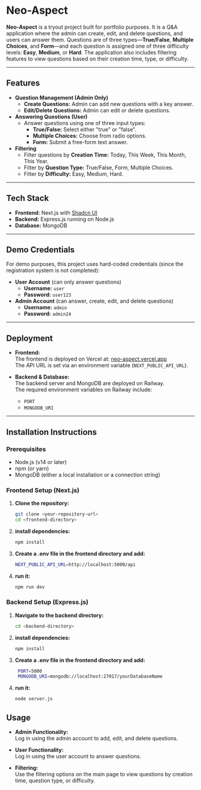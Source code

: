 # Neo-Aspect

**Neo-Aspect** is a tryout project built for portfolio purposes. It is a Q&A application where the admin can create, edit, and delete questions, and users can answer them. Questions are of three types—**True/False**, **Multiple Choices**, and **Form**—and each question is assigned one of three difficulty levels: **Easy**, **Medium**, or **Hard**. The application also includes filtering features to view questions based on their creation time, type, or difficulty.

---

## Features

- **Question Management (Admin Only)**
  - **Create Questions:** Admin can add new questions with a key answer.
  - **Edit/Delete Questions:** Admin can edit or delete questions.
- **Answering Questions (User)**
  - Answer questions using one of three input types:
    - **True/False:** Select either "true" or "false".
    - **Multiple Choices:** Choose from radio options.
    - **Form:** Submit a free-form text answer.
- **Filtering**
  - Filter questions by **Creation Time:** Today, This Week, This Month, This Year.
  - Filter by **Question Type:** True/False, Form, Multiple Choices.
  - Filter by **Difficulty:** Easy, Medium, Hard.

---

## Tech Stack

- **Frontend:** Next.js with [Shadcn UI](https://ui.shadcn.com/)
- **Backend:** Express.js running on Node.js
- **Database:** MongoDB

---

## Demo Credentials

For demo purposes, this project uses hard-coded credentials (since the registration system is not completed):

- **User Account** (can only answer questions)
  - **Username:** `user`
  - **Password:** `user123`
- **Admin Account** (can answer, create, edit, and delete questions)
  - **Username:** `admin`
  - **Password:** `admin24`

---

## Deployment

- **Frontend:**  
  The frontend is deployed on Vercel at: [neo-aspect.vercel.app](https://neo-aspect.vercel.app)  
  The API URL is set via an environment variable (`NEXT_PUBLIC_API_URL`).

- **Backend & Database:**  
  The backend server and MongoDB are deployed on Railway.  
  The required environment variables on Railway include:
  - `PORT`
  - `MONGODB_URI`

---

## Installation Instructions

### Prerequisites

- Node.js (v14 or later)
- npm (or yarn)
- MongoDB (either a local installation or a connection string)

### Frontend Setup (Next.js)

1. **Clone the repository:**
   ```bash
   git clone <your-repository-url>
   cd <frontend-directory>
    ```
2. **install dependencies:**
   ```bash
   npm install
    ```
3. **Create a .env file in the frontend directory and add:**
   ```bash
   NEXT_PUBLIC_API_URL=http://localhost:5000/api
    ```
4. **run it:**
   ```bash
   npm run dev
    ```
### Backend Setup (Express.js)

1. **Navigate to the backend directory:**
   ```bash
   cd <backend-directory>
    ```
2. **install dependencies:**
   ```bash
   npm install
    ```
3. **Create a .env file in the frontend directory and add:**
   ```bash
    PORT=5000
    MONGODB_URI=mongodb://localhost:27017/yourDatabaseName
    ```
4. **run it:**
   ```bash
   node server.js
    ```

## Usage

- **Admin Functionality:**  
  Log in using the admin account to add, edit, and delete questions.

- **User Functionality:**  
  Log in using the user account to answer questions.

- **Filtering:**  
  Use the filtering options on the main page to view questions by creation time, question type, or difficulty.

